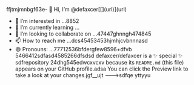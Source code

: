 ffjtmjmnbgf63e- 👋 Hi, I’m @defaxcer[[[](url)](url)](url)
- 👀 I’m interested in ...8852
- 🌱 I’m currently learning ...
- 💞️ I’m looking to collaborate on ...47447ghnngh474845
- 📫 How to reach me ...dcs45453453hjmhjcvbnnnasd
- 😄 Pronouns: ...77712536bfdergfew8596+dfvb
5466412sdfasd4585266dfsdsd
defaxcer/defaxcer is a ✨ special ✨ sdfrepository 24dhg545edwcxvcxv
because its `README.md` (this file) appears on your GitHub profile.adsa
You can click the Preview link to take a look at your changes.jgf_[](url)_ujt
--->sdfqe
yttyyu
